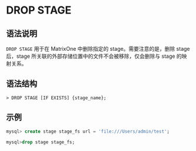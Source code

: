 # **DROP STAGE**

## **语法说明**

`DROP STAGE` 用于在 MatrixOne 中删除指定的 stage。需要注意的是，删除 stage 后，stage 所关联的外部存储位置中的文件不会被移除，仅会删除与 stage 的映射关系。

## **语法结构**

```
> DROP STAGE [IF EXISTS] {stage_name};
```

## **示例**

```sql
mysql> create stage stage_fs url = 'file:///Users/admin/test';

mysql>drop stage stage_fs;
```
